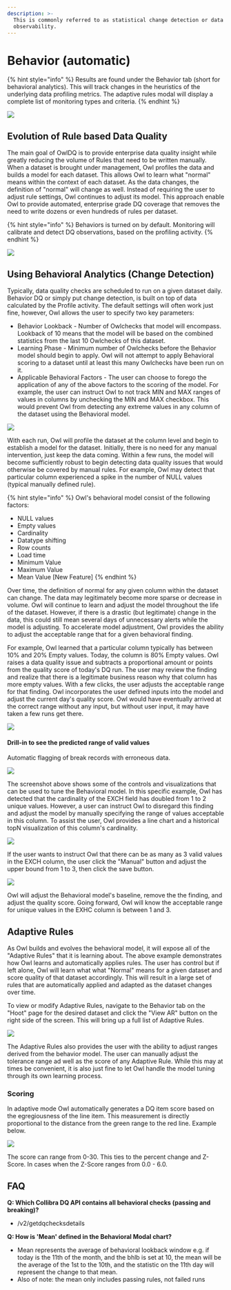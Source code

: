 ```yaml
---
description: >-
  This is commonly referred to as statistical change detection or data
  observability.
---
```


# Behavior (automatic)

{% hint style="info" %}
Results are found under the Behavior tab (short for behavioral analytics). This will track changes in the heuristics of the underlying data profiling metrics. The adaptive rules modal will display a complete list of monitoring types and criteria.
{% endhint %}

![](../.gitbook/assets/behaviors.gif)

## Evolution of Rule based Data Quality

The main goal of OwlDQ is to provide enterprise data quality insight while greatly reducing the volume of Rules that need to be written manually. When a dataset is brought under management, Owl profiles the data and builds a model for each dataset. This allows Owl to learn what "normal" means within the context of each dataset. As the data changes, the definition of "normal" will change as well. Instead of requiring the user to adjust rule settings, Owl continues to adjust its model. This approach enable Owl to provide automated, enterprise grade DQ coverage that removes the need to write dozens or even hundreds of rules per dataset.

{% hint style="info" %}
Behaviors is turned on by default. Monitoring will calibrate and detect DQ observations, based on the profiling activity.
{% endhint %}

![](../.gitbook/assets/adaptive\_rules.gif)

## Using Behavioral Analytics (Change Detection)

Typically, data quality checks are scheduled to run on a given dataset daily. Behavior DQ or simply put change detection, is built on top of data calculated by the Profile activity. The default settings will often work just fine, however, Owl allows the user to specify two key parameters:

* Behavior Lookback - Number of Owlchecks that model will encompass. Lookback of 10 means that the model will be based on the combined statistics from the last 10 Owlchecks of this dataset.
* Learning Phase - Minimum number of Owlchecks before the Behavior model should begin to apply. Owl will not attempt to apply Behavioral scoring to a dataset until at least this many Owlchecks have been run on it.
* Applicable Behavioral Factors - The user can choose to forego the application of any of the above factors to the scoring of the model. For example, the user can instruct Owl to not track MIN and MAX ranges of values in columns by unchecking the MIN and MAX checkbox. This would prevent Owl from detecting any extreme values in any column of the dataset using the Behavioral model.

![](<../.gitbook/assets/Screen Shot 2020-07-08 at 12.28.39 PM.png>)

With each run, Owl will profile the dataset at the column level and begin to establish a model for the dataset. Initially, there is no need for any manual intervention, just keep the data coming. Within a few runs, the model will become sufficiently robust to begin detecting data quality issues that would otherwise be covered by manual rules. For example, Owl may detect that particular column experienced a spike in the number of NULL values (typical manually defined rule).

{% hint style="info" %}
Owl's behavioral model consist of the following factors:

* NULL values
* Empty values
* Cardinality
* Datatype shifting
* Row counts
* Load time
* Minimum Value
* Maximum Value
* Mean Value \[New Feature]
{% endhint %}

Over time, the definition of normal for any given column within the dataset can change. The data may legitimately become more sparse or decrease in volume. Owl will continue to learn and adjust the model throughout the life of the dataset. However, if there is a drastic (but legitimate) change in the data, this could still mean several days of unnecessary alerts while the model is adjusting. To accelerate model adjustment, Owl provides the ability to adjust the acceptable range that for a given behavioral finding.

For example, Owl learned that a particular column typically has between 10% and 20% Empty values. Today, the column is 80% Empty values. Owl raises a data quality issue and subtracts a proportional amount or points from the quality score of today's DQ run. The user may review the finding and realize that there is a legitimate business reason why that column has more empty values. With a few clicks, the user adjusts the acceptable range for that finding. Owl incorporates the user defined inputs into the model and adjust the current day's quality score. Owl would have eventually arrived at the correct range without any input, but without user input, it may have taken a few runs get there.

![](<../.gitbook/assets/Screen Shot 2020-05-07 at 8.02.53 PM.png>)

#### Drill-in to see the predicted range of valid values

Automatic flagging of break records with erroneous data.

![](<../.gitbook/assets/Screen Shot 2021-04-27 at 8.07.58 AM.png>)

The screenshot above shows some of the controls and visualizations that can be used to tune the Behavioral model. In this specific example, Owl has detected that the cardinality of the EXCH field has doubled from 1 to 2 unique values. However, a user can instruct Owl to disregard this finding and adjust the model by manually specifying the range of values acceptable in this column. To assist the user, Owl provides a line chart and a historical topN visualization of this column's cardinality.

![](<../.gitbook/assets/Screen Shot 2020-05-07 at 8.17.14 PM.png>)

If the user wants to instruct Owl that there can be as many as 3 valid values in the EXCH column, the user click the "Manual" button and adjust the upper bound from 1 to 3, then click the save button.

![](<../.gitbook/assets/Screen Shot 2020-05-07 at 8.17.43 PM.png>)

Owl will adjust the Behavioral model's baseline, remove the the finding, and adjust the quality score. Going forward, Owl will know the acceptable range for unique values in the EXHC column is between 1 and 3.

## Adaptive Rules

As Owl builds and evolves the behavioral model, it will expose all of the "Adaptive Rules" that it is learning about. The above example demonstrates how Owl learns and automatically applies rules. The user has control but if left alone, Owl will learn what what "Normal" means for a given dataset and score quality of that dataset accordingly. This will result in a large set of rules that are automatically applied and adapted as the dataset changes over time.

To view or modify Adaptive Rules, navigate to the Behavior tab on the "Hoot" page for the desired dataset and click the "View AR" button on the right side of the screen. This will bring up a full list of Adaptive Rules.

![](<../.gitbook/assets/Screen Shot 2020-05-07 at 8.37.37 PM.png>)

The Adaptive Rules also provides the user with the ability to adjust ranges derived from the behavior model. The user can manually adjust the tolerance range ad well as the score of any Adaptive Rule. While this may at times be convenient, it is also just fine to let Owl handle the model tuning through its own learning process.

### Scoring

In adaptive mode Owl automatically generates a DQ item score based on the egregiousness of the line item. This measurement is directly proportional to the distance from the green range to the red line. Example below.

![](../.gitbook/assets/owl-behavior-score.png)

The score can range from 0-30. This ties to the percent change and Z-Score. In cases when the Z-Score ranges from 0.0 - 6.0.

## FAQ

**Q: Which Collibra DQ API contains all behavioral checks (passing and breaking)?**

* /v2/getdqchecksdetails

**Q: How is 'Mean' defined in the Behavioral Modal chart?**

* Mean represents the average of behavioral lookback window e.g. if today is the 11th of the month, and the bhlb is set at 10, the mean will be the average of the 1st to the 10th, and the statistic on the 11th day will represent the change to that mean.
* Also of note: the mean only includes passing rules, not failed runs
